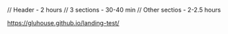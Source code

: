 // Header - 2 hours
// 3 sections - 30-40 min
// Other sectios - 2-2.5 hours

https://gluhouse.github.io/landing-test/
